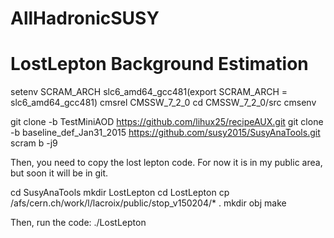 # AllHadronicSUSY
# LostLepton Background Estimation

setenv SCRAM_ARCH slc6_amd64_gcc481(export SCRAM_ARCH = slc6_amd64_gcc481)
cmsrel CMSSW_7_2_0
cd CMSSW_7_2_0/src
cmsenv

git clone -b TestMiniAOD https://github.com/lihux25/recipeAUX.git
git clone -b baseline_def_Jan31_2015 https://github.com/susy2015/SusyAnaTools.git
scram b -j9

Then, you need to copy the lost lepton code.
For now it is in my public area, but soon it will be in git.

cd SusyAnaTools
mkdir LostLepton
cd LostLepton
cp /afs/cern.ch/work/l/lacroix/public/stop_v150204/* .
mkdir obj
make

Then, run the code:
./LostLepton
